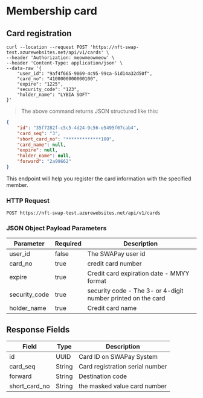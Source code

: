 # Membership card

## Card registration


```shell
curl --location --request POST 'https://nft-swap-test.azurewebsites.net/api/v1/cards' \
--header 'Authorization: meowmeowmeow' \
--header 'Content-Type: application/json' \
--data-raw '{
    "user_id": "9af4f665-9869-4c95-99ca-51d14a32d50f",
    "card_no": "4100000000000100",
    "expire": "1225",
    "security_code": "123",
    "holder_name": "LYBIA SOFT"
}'
```

> The above command returns JSON structured like this:

```json
{
    "id": "35f7282f-c5c5-4d24-9c56-e5495f07cab4",
    "card_seq": "3",
    "short_card_no": "*************100",
    "card_name": null,
    "expire": null,
    "holder_name": null,
    "forward": "2a99662"
}
```

This endpoint will help you register the card information with the specified member.

### HTTP Request

`POST https://nft-swap-test.azurewebsites.net/api/v1/cards`

### JSON Object Payload Parameters

Parameter | Required | Description
--------- | -------- | -----------
user_id | false | The SWAPay user id 
card_no | true | credit card number 
expire | true | Credit card expiration date - MMYY format
security_code | true | security code - The 3- or 4-digit number printed on the card
holder_name | true | Credit card name

## Response Fields

Field | Type | Description
----- | ---- | -------
id | UUID |  Card ID on SWAPay System
card_seq | String | Card registration serial number 
forward | String | Destination code 
short_card_no | String | the masked value card number  

